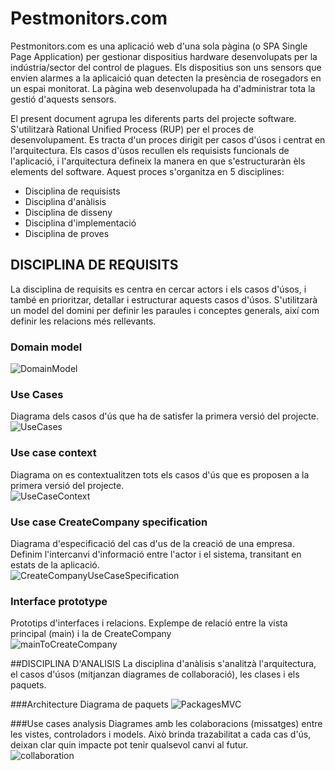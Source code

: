 # Pestmonitors.com

Pestmonitors.com es una aplicació web d'una sola pàgina (o SPA Single Page Application) per gestionar dispositius hardware desenvolupats per la indústria/sector del control de plagues. Els dispositius son uns sensors que envien alarmes a la aplicaició quan detecten la presència de rosegadors en un espai monitorat. La pàgina web desenvolupada ha d'administrar tota la gestió d'aquests sensors.</br>

El present document agrupa les diferents parts del projecte software. S'utilitzarà Rational Unified Process (RUP) per el proces de desenvolupament. Es tracta d'un proces dirigit per casos d'úsos i centrat en l'arquitectura. Els casos d'ùsos recullen els requisists funcionals de l'aplicació, i l'arquitectura defineix la manera en que s'estructuraràn èls elements del software. Aquest proces s'organitza en 5 disciplines:
 * Disciplina de requisists
 * Disciplina d'anàlisis
 * Disciplina de disseny
 * Disciplina d'implementació
 * Disciplina de proves

## DISCIPLINA DE REQUISITS
La disciplina de requisits es centra en cercar actors i els casos d'úsos, i també en prioritzar, detallar i estructurar aquests casos d'úsos. S'utilitzarà un model del domini per definir les paraules i conceptes generals, així com definir les relacions més rellevants.</br>

### Domain model
![DomainModel](./docs/src/domainModel/domainModel.svg)

### Use Cases
Diagrama dels casos d'ús que ha de satisfer la primera versió del projecte.</br>
![UseCases](docs/src/useCaseView/useCases/useCases.svg)

### Use case context
Diagrama on es contextualitzen tots els casos d'ús que es proposen a la primera versió del projecte.</br>
![UseCaseContext](docs/src/useCaseView/context/useCaseContext.svg)

### Use case CreateCompany specification
Diagrama d'especificació del cas d'us de la creació de una empresa. Definim l'intercanvi d'informació entre l'actor i el sistema, transitant en estats de la aplicació.</br>
![CreateCompanyUseCaseSpecification](docs/src/useCaseView/specification/createCompany.svg)

### Interface prototype
Prototips d'interfaces i relacions. Explempe de relació entre la vista principal (main) i la de CreateCompany</br>
![mainToCreateCompany](docs/src/useCaseView/propotype/mainToCreateCompany.svg)


##DISCIPLINA D'ANALISIS
La disciplina d'anàlisis s'analitzà l'arquitectura, el casos d'úsos (mitjanzan diagrames de collaboració), les clases i els paquets.</br>

###Architecture
Diagrama de paquets
![PackagesMVC](./docs/src/logicView/analysis/architecture/packages.svg)


###Use cases analysis
Diagrames amb les colaboracions (missatges) entre les vistes, controladors i models. Això brinda trazabilitat a cada cas d'ús, deixan clar quin impacte pot tenir qualsevol canvi al futur.</br>
![collaboration](./docs/src/logicView/analysis/collaboration/createCompany.svg)
